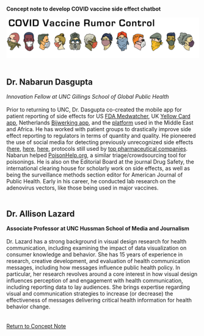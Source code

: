 **Concept note to develop COVID vaccine side effect chatbot**<br>

![COVID Vaccine Rumor Control](/docs/RumorControl_masks_chiron2.png)
<br>
<br>

## Dr. Nabarun Dasgupta
*Innovation Fellow at UNC Gillings School of Global Public Health*<br>
<br>
Prior to returning to UNC, Dr. Dasgupta co-created the mobile app for patient reporting of side effects for US [FDA Medwatcher](https://www.fda.gov/medical-devices/medical-device-reporting-mdr-how-report-medical-device-problems/medwatcher-mobile-app), UK [Yellow Card app](https://www.gov.uk/drug-safety-update/yellow-card-app-download-the-updated-app-to-receive-the-latest-mhra-safety-news-and-report-suspected-side-effects-including-in-pregnancy), Netherlands [Bijwerking app](https://www.lareb.nl/news/nieuw-bijwerking-app), and the [platform](https://web-radr.eu/mobile-apps/med-safety/features-and-functionality/) used in the Middle East and Africa. He has worked with patient groups to drastically improve side effect reporting to regulators in terms of quantity and quality. He pioneered the use of social media for detecting previously unrecognized side effects ([here](https://www.ncbi.nlm.nih.gov/pmc/articles/PMC4013443/), [here](https://www.ncbi.nlm.nih.gov/pmc/articles/PMC5362648/), [here](https://www.ncbi.nlm.nih.gov/pmc/articles/PMC6364798/), protocols still used by [top pharmaceutical companies](https://www.ncbi.nlm.nih.gov/pmc/articles/PMC5311422/). Nabarun helped [PoisonHelp.org](http://poisonhelp.org/), a similar triage/crowdsourcing tool for poisonings. He is also on the Editorial Board at the journal Drug Safety, the international clearing house for scholarly work on side effects, as well as being the surveillance methods section editor for American Journal of Public Health. Early in his career, he conducted lab research on the adenovirus vectors, like those being used in major vaccines.
<br><br>
## Dr. Allison Lazard
**Associate Professor at UNC Hussman School of Media and Journalism**<br>
<br>
Dr. Lazard has a strong background in visual design research for health communication, including examining the impact of data visualization on consumer knowledge and behavior. She has 15 years of experience in research, creative development, and evaluation of health communication messages, including how messages influence public health policy. In particular, her research revolves around a core interest in how visual design influences perception of and engagement with health communication, including reporting data to lay audiences. She brings expertise regarding visual and communication strategies to increase (or decrease) the effectiveness of messages delivering critical health information for health behavior change.
<br><br><br>
[Return to Concept Note](https://nabarundg.github.io/vaccinerumorcontrol/index)
